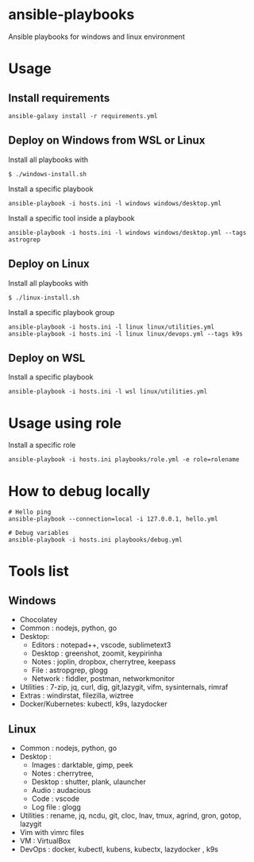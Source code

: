 # ansible-playbooks

Ansible playbooks for windows and linux environment

# Usage

## Install requirements
```
ansible-galaxy install -r requirements.yml
```

## Deploy on Windows from WSL or Linux

Install all playbooks with
```
$ ./windows-install.sh
```
Install a specific playbook
```
ansible-playbook -i hosts.ini -l windows windows/desktop.yml
```
Install a specific tool inside a playbook
```
ansible-playbook -i hosts.ini -l windows windows/desktop.yml --tags astrogrep
```

## Deploy on Linux 

Install all playbooks with
```
$ ./linux-install.sh
```

Install a specific playbook group
```
ansible-playbook -i hosts.ini -l linux linux/utilities.yml
ansible-playbook -i hosts.ini -l linux linux/devops.yml --tags k9s
```

## Deploy on WSL 

Install a specific playbook
```
ansible-playbook -i hosts.ini -l wsl linux/utilities.yml
```

# Usage using role

Install a specific role
```
ansible-playbook -i hosts.ini playbooks/role.yml -e role=rolename
```

# How to debug locally

```
# Hello ping
ansible-playbook --connection=local -i 127.0.0.1, hello.yml

# Debug variables
ansible-playbook -i hosts.ini playbooks/debug.yml
```

# Tools list

## Windows
- Chocolatey
- Common : nodejs, python, go
- Desktop:     
    - Editors : notepad++, vscode, sublimetext3
    - Desktop : greenshot, zoomit, keypirinha
    - Notes   : joplin, dropbox, cherrytree, keepass
    - File    : astropgrep,  glogg
    - Network : fiddler, postman, networkmonitor
- Utilities : 7-zip, jq, curl, dig, git,lazygit, vifm, sysinternals, rimraf
- Extras : windirstat, filezilla, wiztree
- Docker/Kubernetes: kubectl, k9s, lazydocker

## Linux
- Common : nodejs, python, go
- Desktop : 
    - Images   : darktable, gimp, peek
    - Notes    : cherrytree, 
    - Desktop  : shutter, plank, ulauncher
    - Audio    : audacious
    - Code     : vscode 
    - Log file : glogg
- Utilities : rename, jq, ncdu, git, cloc, lnav, tmux, agrind, gron, gotop, lazygit
- Vim with vimrc files
- VM : VirtualBox
- DevOps : docker, kubectl, kubens, kubectx, lazydocker , k9s

